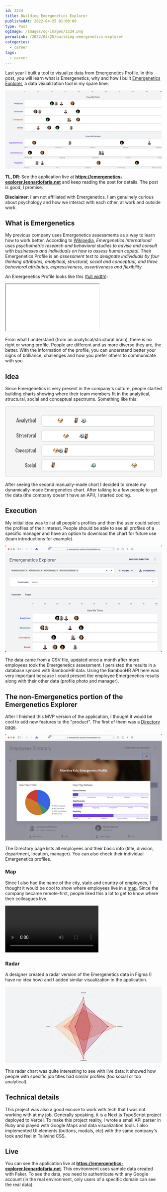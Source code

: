 ```yaml
---
id: 2234
title: Building Emergenetics Explorer
publishedAt: 2022-04-25 01:00:00
type: Post
ogImage: /images/og-images/2234.png
permalink: /2022/04/25/building-emergenetics-explorer
categories:
  - career
tags:
  - career
---
```


Last year I built a tool to visualize data from Emergenetics Profile. In this post, you will learn what is Emergenetics, why and how I built [Emergenetics Explorer](https://emergenetics-explorer.leonardofaria.net), a data visualization tool in my spare time.

![Screenshot of Emergenetics Explorer](/wp-content/uploads/2022/04/emergenetics-explorer-intro.png)

**TL, DR**: See the application live at **https://emergenetics-explorer.leonardofaria.net** and keep reading the post for details. The post is good, I promise.

**Disclaimer**: I am not affiliated with Emergenetics. I am genuinely curious about psychology and how we interact with each other, at work and outside work.

## What is Emergenetics 

My previous company uses Emergenetics assessments as a way to learn how to work better. According to [Wikipedia](https://en.wikipedia.org/wiki/Emergenetics_International), _Emergenetics International uses psychometric research and behavioral studies to advise and consult with businesses and individuals on how to assess human capital_. Their Emergenetics Profile is an _assessment test to designate individuals by four thinking attributes, analytical, structural, social and conceptual, and three behavioral attributes, expressiveness, assertiveness and flexibility._ 

An Emergenetics Profile looks like this ([full width](/pub/emergenetics-sample-profile.pdf)):

<div class="full-width">
  <iframe src="/pub/emergenetics-sample-profile.pdf" class="w-full"></iframe>
</div>

From what I understand (from an analytical/structural brain), there is no right or wrong profile. People are different and as more diverse they are, the better. With the information of the profile, you can understand better your signs of brilliance, challenges and how you prefer others to communicate with you.

## Idea

Since Emergenetics is very present in the company's culture, people started building charts showing where their team members fit in the analytical, structural, social and conceptual spectrums. Something like this:

![Chart](/wp-content/uploads/2022/04/emergenetics-explorer-chart.png)

After seeing the second manually-made chart I decided to create my dynamically-made Emergenetics chart. After talking to a few people to get the data (the company doesn't have an API), I started coding.

## Execution

My initial idea was to list all people's profiles and then the user could select the profiles of their interest. People should be able to see all profiles of a specific manager and have an option to download the chart for future use (team introductions for example).

![Emergenetics Explorer](/wp-content/uploads/2022/04/emergenetics-explorer.jpg)

The data came from a CSV file, updated once a month after more employees took the Emergenetics assessment. I persisted the results in a database synced with BambooHR data. Using the BambooHR API here was very important because I could present the employee Emergenetics results along with their other data (profile photo and manager).

## The non-Emergenetics portion of the Emergenetics Explorer

After I finished this MVP version of the application, I thought it would be cool to add new features to the "product". The first of them was a [Directory page](https://emergenetics-explorer.leonardofaria.net/directory).

![Directory page](/wp-content/uploads/2022/04/emergenetics-explorer-directory.jpg)

The Directory page lists all employees and their basic info (title, division, department, location, manager). You can also check their individual Emergenetics profiles.

### Map

Since I also had the name of the city, state and country of employees, I thought it would be cool to show where employees live in a [map](https://emergenetics-explorer.leonardofaria.net/world). Since the company became remote-first, people liked this a lot to get to know where their colleagues live. 

<video class="h-auto" controls autoPlay="autoPlay">
  <source src="/wp-content/uploads/2022/04/emergenetics-explorer-world.mp4" type="video/mp4" />
</video>

### Radar

A designer created a radar version of the Emergenetics data in Figma (I have no idea how) and I added similar visualization in the application.

![Radar](/wp-content/uploads/2022/04/emergenetics-explorer-radar.png)

This radar chart was quite interesting to see with live data: it showed how people with specific job titles had similar profiles (too social or too analytical).

## Technical details

This project was also a good excuse to work with tech that I was not working with at my job. Generally speaking, it is a Next.js TypeScript project deployed to Vercel. To make this project reality, I wrote a small API parser in Ruby and played with Google Maps and data visualization tools. I also implemented UI elements (buttons, modals, etc) with the same company's look and feel in Tailwind CSS.

## Live

You can see the application live at **https://emergenetics-explorer.leonardofaria.net**. This environment uses sample data created with Faker. To see the data, you need to authenticate with any Google account (in the real environment, only users of a specific domain can see the real data).
